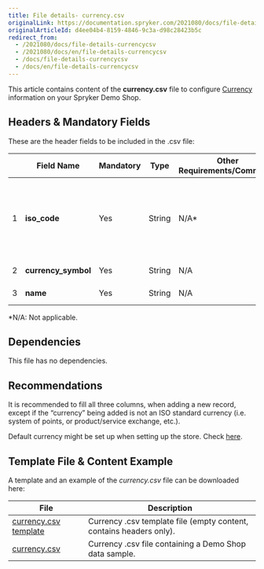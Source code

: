 ```yaml
---
title: File details- currency.csv
originalLink: https://documentation.spryker.com/2021080/docs/file-details-currencycsv
originalArticleId: d4ee04b4-8159-4846-9c3a-d98c28423b5c
redirect_from:
  - /2021080/docs/file-details-currencycsv
  - /2021080/docs/en/file-details-currencycsv
  - /docs/file-details-currencycsv
  - /docs/en/file-details-currencycsv
---
```


This article contains content of the **currency.csv** file to configure [Currency](/docs/scos/dev/back-end-development/data-manipulation/datapayload-conversion/multiple-currencies-per-store-configuration.html) information on your Spryker Demo Shop.

## Headers & Mandatory Fields
These are the header fields to be included in the .csv file:

|  | Field Name | Mandatory | Type | Other Requirements/Comments | Description |
| --- | --- | --- | --- | --- | --- |
| 1 | **iso_code** | Yes | String | N/A* | Currency ISO code. <br>For more details check [ISO 4217 CURRENCY CODES](https://www.iso.org/iso-4217-currency-codes.html).  |
| 2 | **currency_symbol** | Yes | String | N/A | Currency symbol. |
| 3 | **name** | Yes | String |N/A  | Currency name. |
*N/A: Not applicable.

## Dependencies
This file has no dependencies.

## Recommendations

It is recommended to fill all three columns, when adding a new record, except if the “currency” being added is not an ISO standard currency (i.e. system of points, or product/service exchange, etc.).

Default currency might be set up when setting up the store. Check [here](https://github.com/spryker-shop/b2c-demo-shop/blob/master/config/Shared/stores.php#L38).

## Template File & Content Example
A template and an example of the *currency.csv* file can be downloaded here:

| File | Description |
| --- | --- |
| [currency.csv template](https://spryker.s3.eu-central-1.amazonaws.com/docs/Developer+Guide/Back-End/Data+Manipulation/Data+Ingestion/Data+Import/Data+Import+Categories/Commerce+Setup/Template+currency.csv) | Currency .csv template file (empty content, contains headers only). |
| [currency.csv](https://spryker.s3.eu-central-1.amazonaws.com/docs/Developer+Guide/Back-End/Data+Manipulation/Data+Ingestion/Data+Import/Data+Import+Categories/Commerce+Setup/currency.csv) | Currency .csv file containing a Demo Shop data sample. |
